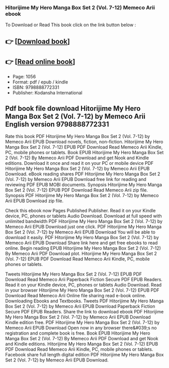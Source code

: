 ### Hitorijime My Hero Manga Box Set 2 (Vol. 7-12) Memeco Arii ebook

To Download or Read This book click on the link button below :

## 👉  [**[Download book](http://get-pdfs.com/download.php?group=book&from=github.com&id=721845&lnk=1079 "Download book")**]

## 👉  [**[Read online book](http://get-pdfs.com/download.php?group=book&from=github.com&id=721845&lnk=1079 "Read online book")**]


* Page: 1056
* Format: pdf / epub / kindle
* ISBN: 9798888772331
* Publisher: Kodansha International



## Pdf book file download Hitorijime My Hero Manga Box Set 2 (Vol. 7-12) by Memeco Arii English version 9798888772331


Rate this book PDF Hitorijime My Hero Manga Box Set 2 (Vol. 7-12) by Memeco Arii EPUB Download novels, fiction, non-fiction. Hitorijime My Hero Manga Box Set 2 (Vol. 7-12) EPUB PDF Download Read Memeco Arii Kindle, PC, mobile phones or tablets. Book EPUB Hitorijime My Hero Manga Box Set 2 (Vol. 7-12) By Memeco Arii PDF Download and get Nook and Kindle editions. Download it once and read it on your PC or mobile device PDF Hitorijime My Hero Manga Box Set 2 (Vol. 7-12) by Memeco Arii EPUB Download. eBook reading shares PDF Hitorijime My Hero Manga Box Set 2 (Vol. 7-12) by Memeco Arii EPUB Download free link for reading and reviewing PDF EPUB MOBI documents. Synopsis Hitorijime My Hero Manga Box Set 2 (Vol. 7-12) EPUB PDF Download Read Memeco Arii zip file. Synopsis PDF Hitorijime My Hero Manga Box Set 2 (Vol. 7-12) by Memeco Arii EPUB Download zip file.

Check this ebook now Pages Published Publisher. Read it on your Kindle device, PC, phones or tablets Audio Download. Download at full speed with unlimited bandwidth PDF Hitorijime My Hero Manga Box Set 2 (Vol. 7-12) by Memeco Arii EPUB Download just one click. PDF Hitorijime My Hero Manga Box Set 2 (Vol. 7-12) by Memeco Arii EPUB Download You will be able to download it easily. PDF Hitorijime My Hero Manga Box Set 2 (Vol. 7-12) by Memeco Arii EPUB Download Share link here and get free ebooks to read online. Begin reading EPUB Hitorijime My Hero Manga Box Set 2 (Vol. 7-12) By Memeco Arii PDF Download plot. Hitorijime My Hero Manga Box Set 2 (Vol. 7-12) EPUB PDF Download Read Memeco Arii Kindle, PC, mobile phones or tablets.

Tweets Hitorijime My Hero Manga Box Set 2 (Vol. 7-12) EPUB PDF Download Read Memeco Arii Paperback Fiction Secure PDF EPUB Readers. Read it on your Kindle device, PC, phones or tablets Audio Download. Read in your browser Hitorijime My Hero Manga Box Set 2 (Vol. 7-12) EPUB PDF Download Read Memeco Arii Online file sharing read e-book online. Downloading Ebooks and Textbooks. Tweets PDF Hitorijime My Hero Manga Box Set 2 (Vol. 7-12) by Memeco Arii EPUB Download Paperback Fiction Secure PDF EPUB Readers. Share the link to download ebook PDF Hitorijime My Hero Manga Box Set 2 (Vol. 7-12) by Memeco Arii EPUB Download Kindle edition free. PDF Hitorijime My Hero Manga Box Set 2 (Vol. 7-12) by Memeco Arii EPUB Download Open now in any browser there&amp;#039;s no registration and complete book is free. Book EPUB Hitorijime My Hero Manga Box Set 2 (Vol. 7-12) By Memeco Arii PDF Download and get Nook and Kindle editions. Hitorijime My Hero Manga Box Set 2 (Vol. 7-12) EPUB PDF Download Read Memeco Arii Kindle, PC, mobile phones or tablets. Facebook share full length digital edition PDF Hitorijime My Hero Manga Box Set 2 (Vol. 7-12) by Memeco Arii EPUB Download.





